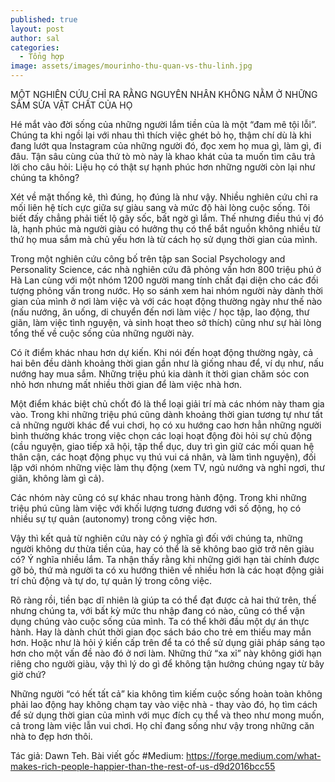 ```yaml
---
published: true
layout: post
author: sal
categories:
  - Tổng hợp
image: assets/images/mourinho-thu-quan-vs-thu-linh.jpg
---
```

MỘT NGHIÊN CỨU CHỈ RA RẰNG NGUYÊN NHÂN KHÔNG NẰM Ở NHỮNG SẮM SỬA VẬT CHẤT CỦA HỌ

Hé mắt vào đời sống của những người lắm tiền của là một “đam mê tội lỗi”. Chúng ta khi ngồi lại với nhau thì thích việc ghét bỏ họ, thậm chí dù là khi đang lướt qua Instagram của những người đó, đọc xem họ mua gì, làm gì, đi đâu. Tận sâu cùng của thứ tò mò này là khao khát của ta muốn tìm câu trả lời cho câu hỏi: Liệu họ có thật sự hạnh phúc hơn những người còn lại như chúng ta không?

Xét về mặt thống kê, thì đúng, họ đúng là như vậy. Nhiều nghiên cứu chỉ ra mối liên hệ tích cực giữa sự giàu sang và mức độ hài lòng cuộc sống. Tôi biết đấy chẳng phải tiết lộ gây sốc, bất ngờ gì lắm. Thế nhưng điều thú vị đó là, hạnh phúc mà người giàu có hưởng thụ có thể bắt nguồn không nhiều từ thứ họ mua sắm mà chủ yếu hơn là từ cách họ sử dụng thời gian của mình.

Trong một nghiên cứu công bố trên tập san Social Psychology and Personality Science, các nhà nghiên cứu đã phỏng vấn hơn 800 triệu phú ở Hà Lan cùng với một nhóm 1200 người mang tính chất đại diện cho các đối tượng phỏng vấn trong nước. Họ so sánh xem hai nhóm người này dành thời gian của mình ở nơi làm việc và với các hoạt động thường ngày như thế nào (nấu nướng, ăn uống, di chuyển đến nơi làm việc / học tập, lao động, thư giãn, làm việc tình nguyện, và sinh hoạt theo sở thích) cũng như sự hài lòng tổng thế về cuộc sống của những người này.

Có ít điểm khác nhau hơn dự kiến. Khi nói đến hoạt động thường ngày, cả hai bên đều dành khoảng thời gian gần như là giống nhau để, ví dụ như, nấu nướng hay mua sắm. Những triệu phú kia dành ít thời gian chăm sóc con nhỏ hơn nhưng mất nhiều thời gian để làm việc nhà hơn.

Một điểm khác biệt chủ chốt đó là thể loại giải trí mà các nhóm này tham gia vào. Trong khi những triệu phú cũng dành khoảng thời gian tương tự như tất cả những người khác để vui chơi, họ có xu hướng cao hơn hẳn những người bình thường khác trong việc chọn các loại hoạt động đòi hỏi sự chủ động (cầu nguyện, giao tiếp xã hội, tập thể dục, duy trì gìn giữ các mối quan hệ thân cận, các hoạt động phục vụ thú vui cá nhân, và làm tình nguyện), đối lập với nhóm những việc làm thụ động (xem TV, ngủ nướng và nghỉ ngơi, thư giãn, không làm gì cả).

Các nhóm này cũng có sự khác nhau trong hành động. Trong khi những triệu phú cũng làm việc với khối lượng tương đương với số động, họ có nhiều sự tự quản (autonomy) trong công việc hơn.

Vậy thì kết quả từ nghiên cứu này có ý nghĩa gì đối với chúng ta, những người không dư thừa tiền của, hay có thể là sẽ không bao giờ trở nên giàu có? Ý nghĩa nhiều lắm. Ta nhận thấy rằng khi những giới hạn tài chính được gỡ bỏ, thứ mà người ta có xu hướng thiên về nhiều hơn là các hoạt động giải trí chủ động và tự do, tự quản lý trong công việc. 

Rõ ràng rồi, tiền bạc dĩ nhiên là giúp ta có thể đạt được cả hai thứ trên, thế nhưng chúng ta, với bất kỳ mức thu nhập đang có nào, cũng có thể vận dụng chúng vào cuộc sống của mình. Ta có thể khởi đầu một dự án thực hành. Hay là dành chút thời gian đọc sách báo cho trẻ em thiếu may mắn hơn. Hoặc như là hỏi ý kiến cấp trên để ta có thể sử dụng giải pháp sáng tạo hơn cho một vấn đề nào đó ở nơi làm. Những thứ “xa xỉ” này không giới hạn riêng cho người giàu, vậy thì lý do gì để không tận hưởng chúng ngay từ bây giờ chứ?

Những người “có hết tất cả” kia không tìm kiếm cuộc sống hoàn toàn không phải lao động hay không chạm tay vào việc nhà - thay vào đó, họ tìm cách để sử dụng thời gian của mình với mục đích cụ thể và theo như mong muốn, cả trong làm việc lẫn vui chơi. Họ chỉ đang sống như vậy trong những căn nhà to đẹp hơn thôi.

Tác giả: Dawn Teh. Bài viết gốc #Medium: https://forge.medium.com/what-makes-rich-people-happier-than-the-rest-of-us-d9d2016bcc55